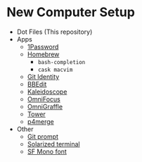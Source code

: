 # New Computer Setup

- Dot Files (This repository)
- Apps
  - [1Password](https://1password.com)
  - [Homebrew](https://brew.sh)
    - `bash-completion`
    - `cask macvim`
  - [Git Identity](https://github.com/pwc3/GitIdentity)
  - [BBEdit](https://www.barebones.com/products/bbedit/)
  - [Kaleidoscope](https://www.kaleidoscopeapp.com)
  - [OmniFocus](https://www.omnigroup.com/omnifocus/)
  - [OmniGraffle](https://www.omnigroup.com/omnigraffle/)
  - [Tower](https://www.git-tower.com/mac)
  - [p4merge](https://www.perforce.com/downloads/visual-merge-tool)
- Other
  - [Git prompt](https://github.com/git/git/blob/master/contrib/completion/git-prompt.sh)
  - [Solarized terminal](https://github.com/tomislav/osx-terminal.app-colors-solarized)
  - [SF Mono font](https://developer.apple.com/fonts/)

